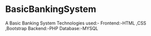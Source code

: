 # BasicBankingSystem
A Basic Banking System Technologies used:- Frontend:-HTML ,CSS ,Bootstrap Backend:-PHP Database:-MYSQL
